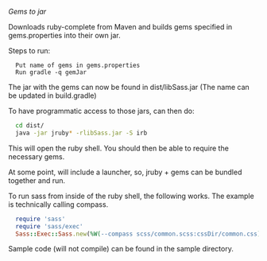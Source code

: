 *Gems to jar*

Downloads ruby-complete from Maven and builds gems specified in gems.properties into their own jar.

Steps to run:
```
  Put name of gems in gems.properties
  Run gradle -q gemJar
```
The jar with the gems can now be found in dist/libSass.jar (The name can be updated in build.gradle)

To have programmatic access to those jars, can then do:

```bash
  cd dist/
  java -jar jruby* -rlibSass.jar -S irb
```

This will open the ruby shell.  You should then be able to require the necessary gems.

At some point, will include a launcher, so, jruby + gems can be bundled together and run.

To run sass from inside of the ruby shell, the following works.  The example is technically calling compass.

```ruby
  require 'sass'
  require 'sass/exec'
  Sass::Exec::Sass.new(%W(--compass scss/common.scss:cssDir/common.css)).parse

```

Sample code (will not compile) can be found in the sample directory.

